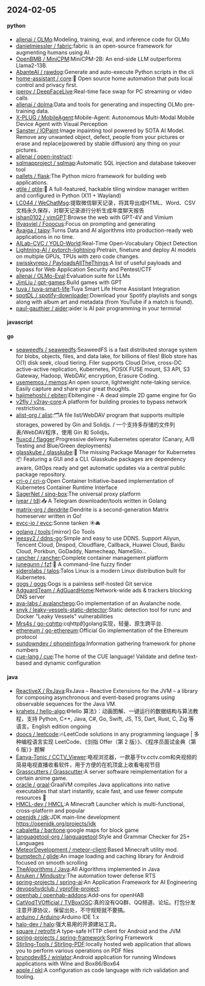 ## 2024-02-05

#### python
* [allenai / OLMo](https://github.com/allenai/OLMo):Modeling, training, eval, and inference code for OLMo
* [danielmiessler / fabric](https://github.com/danielmiessler/fabric):fabric is an open-source framework for augmenting humans using AI.
* [OpenBMB / MiniCPM](https://github.com/OpenBMB/MiniCPM):MiniCPM-2B: An end-side LLM outperforms Llama2-13B.
* [AbanteAI / rawdog](https://github.com/AbanteAI/rawdog):Generate and auto-execute Python scripts in the cli
* [home-assistant / core](https://github.com/home-assistant/core):🏡 Open source home automation that puts local control and privacy first.
* [iperov / DeepFaceLive](https://github.com/iperov/DeepFaceLive):Real-time face swap for PC streaming or video calls
* [allenai / dolma](https://github.com/allenai/dolma):Data and tools for generating and inspecting OLMo pre-training data.
* [X-PLUG / MobileAgent](https://github.com/X-PLUG/MobileAgent):Mobile-Agent: Autonomous Multi-Modal Mobile Device Agent with Visual Perception
* [Sanster / IOPaint](https://github.com/Sanster/IOPaint):Image inpainting tool powered by SOTA AI Model. Remove any unwanted object, defect, people from your pictures or erase and replace(powered by stable diffusion) any thing on your pictures.
* [allenai / open-instruct](https://github.com/allenai/open-instruct):
* [sqlmapproject / sqlmap](https://github.com/sqlmapproject/sqlmap):Automatic SQL injection and database takeover tool
* [pallets / flask](https://github.com/pallets/flask):The Python micro framework for building web applications.
* [qtile / qtile](https://github.com/qtile/qtile):🍪 A full-featured, hackable tiling window manager written and configured in Python (X11 + Wayland)
* [LC044 / WeChatMsg](https://github.com/LC044/WeChatMsg):提取微信聊天记录，将其导出成HTML、Word、CSV文档永久保存，对聊天记录进行分析生成年度聊天报告
* [ishan0102 / vimGPT](https://github.com/ishan0102/vimGPT):Browse the web with GPT-4V and Vimium
* [lllyasviel / Fooocus](https://github.com/lllyasviel/Fooocus):Focus on prompting and generating
* [Avaiga / taipy](https://github.com/Avaiga/taipy):Turns Data and AI algorithms into production-ready web applications in no time.
* [AILab-CVC / YOLO-World](https://github.com/AILab-CVC/YOLO-World):Real-Time Open-Vocabulary Object Detection
* [Lightning-AI / pytorch-lightning](https://github.com/Lightning-AI/pytorch-lightning):Pretrain, finetune and deploy AI models on multiple GPUs, TPUs with zero code changes.
* [swisskyrepo / PayloadsAllTheThings](https://github.com/swisskyrepo/PayloadsAllTheThings):A list of useful payloads and bypass for Web Application Security and Pentest/CTF
* [allenai / OLMo-Eval](https://github.com/allenai/OLMo-Eval):Evaluation suite for LLMs
* [JimLiu / gpt-games](https://github.com/JimLiu/gpt-games):Build games with GPT
* [tuya / tuya-smart-life](https://github.com/tuya/tuya-smart-life):Tuya Smart Life Home Assistant Integration
* [spotDL / spotify-downloader](https://github.com/spotDL/spotify-downloader):Download your Spotify playlists and songs along with album art and metadata (from YouTube if a match is found).
* [paul-gauthier / aider](https://github.com/paul-gauthier/aider):aider is AI pair programming in your terminal

#### javascript

#### go
* [seaweedfs / seaweedfs](https://github.com/seaweedfs/seaweedfs):SeaweedFS is a fast distributed storage system for blobs, objects, files, and data lake, for billions of files! Blob store has O(1) disk seek, cloud tiering. Filer supports Cloud Drive, cross-DC active-active replication, Kubernetes, POSIX FUSE mount, S3 API, S3 Gateway, Hadoop, WebDAV, encryption, Erasure Coding.
* [usememos / memos](https://github.com/usememos/memos):An open source, lightweight note-taking service. Easily capture and share your great thoughts.
* [hajimehoshi / ebiten](https://github.com/hajimehoshi/ebiten):Ebitengine - A dead simple 2D game engine for Go
* [v2fly / v2ray-core](https://github.com/v2fly/v2ray-core):A platform for building proxies to bypass network restrictions.
* [alist-org / alist](https://github.com/alist-org/alist):🗂️A file list/WebDAV program that supports multiple storages, powered by Gin and Solidjs. / 一个支持多存储的文件列表/WebDAV程序，使用 Gin 和 Solidjs。
* [fluxcd / flagger](https://github.com/fluxcd/flagger):Progressive delivery Kubernetes operator (Canary, A/B Testing and Blue/Green deployments)
* [glasskube / glasskube](https://github.com/glasskube/glasskube):🧊 The missing Package Manager for Kubernetes 📦 Featuring a GUI and a CLI. Glasskube packages are dependency aware, GitOps ready and get automatic updates via a central public package repository.
* [cri-o / cri-o](https://github.com/cri-o/cri-o):Open Container Initiative-based implementation of Kubernetes Container Runtime Interface
* [SagerNet / sing-box](https://github.com/SagerNet/sing-box):The universal proxy platform
* [iyear / tdl](https://github.com/iyear/tdl):📥 A Telegram downloader/tools written in Golang
* [matrix-org / dendrite](https://github.com/matrix-org/dendrite):Dendrite is a second-generation Matrix homeserver written in Go!
* [evcc-io / evcc](https://github.com/evcc-io/evcc):Sonne tanken ☀️🚘
* [golang / tools](https://github.com/golang/tools):[mirror] Go Tools
* [jeessy2 / ddns-go](https://github.com/jeessy2/ddns-go):Simple and easy to use DDNS. Support Aliyun, Tencent Cloud, Dnspod, Cloudflare, Callback, Huawei Cloud, Baidu Cloud, Porkbun, GoDaddy, Namecheap, NameSilo...
* [rancher / rancher](https://github.com/rancher/rancher):Complete container management platform
* [junegunn / fzf](https://github.com/junegunn/fzf):🌸 A command-line fuzzy finder
* [siderolabs / talos](https://github.com/siderolabs/talos):Talos Linux is a modern Linux distribution built for Kubernetes.
* [gogs / gogs](https://github.com/gogs/gogs):Gogs is a painless self-hosted Git service
* [AdguardTeam / AdGuardHome](https://github.com/AdguardTeam/AdGuardHome):Network-wide ads & trackers blocking DNS server
* [ava-labs / avalanchego](https://github.com/ava-labs/avalanchego):Go implementation of an Avalanche node.
* [snyk / leaky-vessels-static-detector](https://github.com/snyk/leaky-vessels-static-detector):Static detection tool for runc and Docker "Leaky Vessels" vulnerabilities
* [Mrs4s / go-cqhttp](https://github.com/Mrs4s/go-cqhttp):cqhttp的golang实现，轻量、原生跨平台.
* [ethereum / go-ethereum](https://github.com/ethereum/go-ethereum):Official Go implementation of the Ethereum protocol
* [sundowndev / phoneinfoga](https://github.com/sundowndev/phoneinfoga):Information gathering framework for phone numbers
* [cue-lang / cue](https://github.com/cue-lang/cue):The home of the CUE language! Validate and define text-based and dynamic configuration

#### java
* [ReactiveX / RxJava](https://github.com/ReactiveX/RxJava):RxJava – Reactive Extensions for the JVM – a library for composing asynchronous and event-based programs using observable sequences for the Java VM.
* [krahets / hello-algo](https://github.com/krahets/hello-algo):《Hello 算法》：动画图解、一键运行的数据结构与算法教程，支持 Python, C++, Java, C#, Go, Swift, JS, TS, Dart, Rust, C, Zig 等语言。English edition ongoing
* [doocs / leetcode](https://github.com/doocs/leetcode):🔥LeetCode solutions in any programming language | 多种编程语言实现 LeetCode、《剑指 Offer（第 2 版）》、《程序员面试金典（第 6 版）》题解
* [Eanya-Tonic / CCTV_Viewer](https://github.com/Eanya-Tonic/CCTV_Viewer):电视浏览器，一款基于tv.cctv.com和央视频的简易电视直播收看软件，用于方便的在机顶盒上收看电视节目
* [Grasscutters / Grasscutter](https://github.com/Grasscutters/Grasscutter):A server software reimplementation for a certain anime game.
* [oracle / graal](https://github.com/oracle/graal):GraalVM compiles Java applications into native executables that start instantly, scale fast, and use fewer compute resources 🚀
* [HMCL-dev / HMCL](https://github.com/HMCL-dev/HMCL):A Minecraft Launcher which is multi-functional, cross-platform and popular
* [openjdk / jdk](https://github.com/openjdk/jdk):JDK main-line development https://openjdk.org/projects/jdk
* [cabaletta / baritone](https://github.com/cabaletta/baritone):google maps for block game
* [languagetool-org / languagetool](https://github.com/languagetool-org/languagetool):Style and Grammar Checker for 25+ Languages
* [MeteorDevelopment / meteor-client](https://github.com/MeteorDevelopment/meteor-client):Based Minecraft utility mod.
* [bumptech / glide](https://github.com/bumptech/glide):An image loading and caching library for Android focused on smooth scrolling
* [TheAlgorithms / Java](https://github.com/TheAlgorithms/Java):All Algorithms implemented in Java
* [Anuken / Mindustry](https://github.com/Anuken/Mindustry):The automation tower defense RTS
* [spring-projects / spring-ai](https://github.com/spring-projects/spring-ai):An Application Framework for AI Engineering
* [devopshydclub / vprofile-project](https://github.com/devopshydclub/vprofile-project):
* [openhab / openhab-addons](https://github.com/openhab/openhab-addons):Add-ons for openHAB
* [CatVodTVOfficial / TVBoxOSC](https://github.com/CatVodTVOfficial/TVBoxOSC):真的没有QQ群、QQ频道、论坛。打包分发注意开源协议，保留出处，不守规矩就不要搞。
* [arduino / Arduino](https://github.com/arduino/Arduino):Arduino IDE 1.x
* [halo-dev / halo](https://github.com/halo-dev/halo):强大易用的开源建站工具。
* [square / retrofit](https://github.com/square/retrofit):A type-safe HTTP client for Android and the JVM
* [spring-projects / spring-framework](https://github.com/spring-projects/spring-framework):Spring Framework
* [Stirling-Tools / Stirling-PDF](https://github.com/Stirling-Tools/Stirling-PDF):locally hosted web application that allows you to perform various operations on PDF files
* [brunodev85 / winlator](https://github.com/brunodev85/winlator):Android application for running Windows applications with Wine and Box86/Box64
* [apple / pkl](https://github.com/apple/pkl):A configuration as code language with rich validation and tooling.
